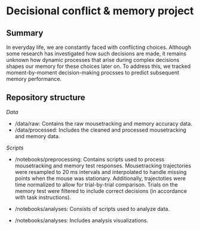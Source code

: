 # Decisional conflict & memory project
## Summary
In everyday life, we are constantly faced with conflicting choices. Although some research has investigated how such decisions are made, it remains unknown how dynamic processes that arise during complex decisions shapes our memory for these choices later on. To address this, we tracked moment-by-moment decision-making procsses to predict subsequent memory performance. 

## Repository structure
*Data*    
+ /data/raw: Contains the raw mousetracking and memory accuracy data.    
+ /data/processed: Includes the cleaned and processed mousetracking and memory data. 

*Scripts*   
+ /notebooks/preprocessing: Contains scripts used to process mousetracking and memory test responses. Mousetracking trajectories were resampled to 20 ms intervals and interpolated to handle missing points when the mouse was stationary. Additionally, trajectoties were time normalized to allow for trial-by-trial comparison. Trials on the memory test were filtered to include correct decisions (in accordance with task instructions). 

+ /notebooks/analyses: Consists of scripts used to analyze data.

+ /notebooks/analyses: Includes analysis visualizations.
